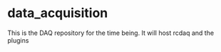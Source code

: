 # data_acquisition
This is the DAQ repository for the time being. It will host rcdaq and the plugins
